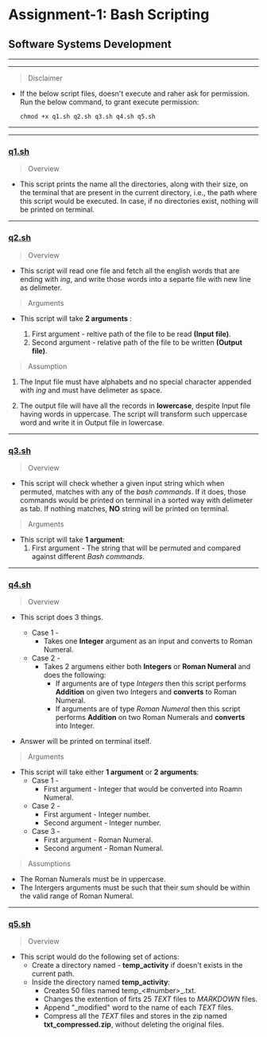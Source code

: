 # Assignment-1: Bash Scripting

## Software Systems Development 

---
---
>Disclaimer
* If the below script files, doesn't execute and raher ask for permission. Run the below command, to grant execute permission: 

    ```
    chmod +x q1.sh q2.sh q3.sh q4.sh q5.sh
    ```
---
---

### [q1.sh]()

> Overview

* This script prints the name all the directories, along with their size, on the terminal that are present in the current directory, i.e., the path where this script would be executed. In case, if no directories exist, nothing will be printed on terminal.

---

### [q2.sh]()

> Overview

* This script will read one file and fetch all the english words that are ending with _ing_, and write those words into a separte file with new line as delimeter.


>Arguments
* This script will take **2 arguments** :
    
    1. First argument -  reltive path of the file to be read **(Input file)**.
    2. Second argument - relative path of the file to be written **(Output file)**.

> Assumption
1. The Input file must have alphabets and no special character appended with _ing_ and must have delimeter as space.

2. The output file will have all the records in **lowercase**, despite Input file having words in uppercase. The script will transform such uppercase word and write it in Output file in lowercase.

---

### [q3.sh]()

> Overview
* This script will check whether a given input string which when permuted, matches with any of the _bash commands_. If it does, those commands would be printed on terminal in a sorted way with delimeter as tab.
If nothing matches, **NO** string will be printed on terminal.

> Arguments
* This script will take **1 argument**:
    1. First argument - The string that will be permuted and compared against different _Bash commands_.

---

### [q4.sh]()

> Overview
* This script does 3 things.
    * Case 1 -
        * Takes one **Integer** argument as an input and converts to Roman Numeral.
    * Case 2 -
        * Takes 2 argumens either both **Integers** or **Roman Numeral** and does the following:
            * If arguments are of type _Integers_ then this script performs **Addition** on given two Integers and **converts** to Roman Numeral.
            * If arguments are of type _Roman Numeral_ then this script performs  **Addition** on two Roman Numerals and **converts** into Integer.

* Answer will be printed on terminal itself.

> Arguments
* This script will take either **1 argument** or **2 arguments**:
    * Case 1 - 
        * First argument - Integer that would be converted into Roamn Numeral.
    * Case 2 -
        * First argument - Integer number.
        * Second argument - Integer number.
    * Case 3 - 
        * First argument - Roman Numeral.
        * Second argument - Roman Numeral.

> Assumptions
* The Roman Numerals must be in uppercase.
* The Intergers arguments must be such that their sum should be within the valid range of Roman Numeral.

---

### [q5.sh]()

> Overview
* This script would do the following set of actions:
    * Create a directory named - **temp_activity** if doesn't exists in the current path.
    * Inside the directory named **temp_activity**:
        * Creates 50 files named temp_<#number>_.txt.
        * Changes the extention of firts 25 _TEXT_ files to _MARKDOWN_ files.
        * Append "\_modified" word to the name of each _TEXT_ files.
        * Compress all the _TEXT_ files and stores in the zip named **txt_compressed.zip**, without deleting the original files.
